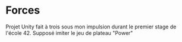 # Forces
Projet Unity fait à trois sous mon impulsion durant le premier stage de l'école 42. Supposé imiter le jeu de plateau "Power"
